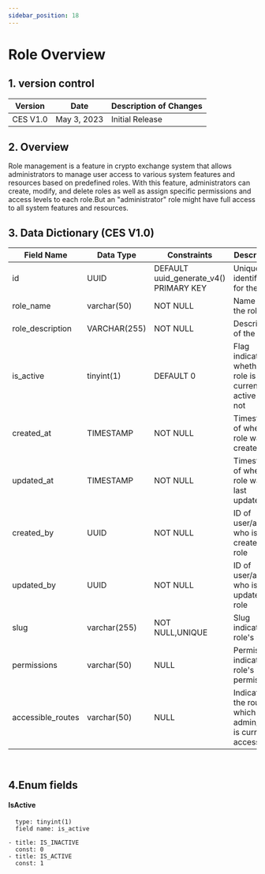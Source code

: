 ```yaml
---
sidebar_position: 18
---
```


# Role Overview

## 1. version control

| Version  | Date        | Description of Changes |
| -------- | ----------- | ---------------------- |
| CES V1.0 | May 3, 2023 | Initial Release        |

## 2. Overview

Role management is a feature in crypto exchange system that allows administrators to manage user access to various system features and resources based on predefined roles. With this feature, administrators can create, modify, and delete roles as well as assign specific permissions and access levels to each role.But an "administrator" role might have full access to all system
features and resources.

## 3. Data Dictionary (CES V1.0)

| Field Name                | Data Type    | Constraints                           | Description                                                                |
| ------------------------- | ------------ | ------------------------------------- | -------------------------------------------------------------------------- |
| id                        | UUID         | DEFAULT uuid_generate_v4() PRIMARY KEY | Unique identifier for the role                                       |
| role_name                 | varchar(50)  | NOT NULL                               | Name of the role                                       |
| role_description          | VARCHAR(255) | NOT NULL                               | Description of the role                                       |
| is_active                 | tinyint(1)   | DEFAULT 0                              | Flag indicating whether the role is currently active or not                    |              
| created_at                | TIMESTAMP    | NOT NULL                               | Timestamp of when the role was created                                    |
| updated_at                | TIMESTAMP    | NOT NULL                               | Timestamp of when the role was last updated                                    |
| created_by                | UUID         | NOT NULL                               | ID of user/admin who is created the role                                       |
| updated_by                | UUID         | NOT NULL                               | ID of user/admin who is updated the role                                       |
| slug                      | varchar(255) | NOT NULL,UNIQUE                        | Slug indicating role's  name                                       |
| permissions               | varchar(50)  | NULL                                   | Permissions indicating  role's permissions                                |
| accessible_routes         | varchar(50)  | NULL                                   | Indicating the route which the admin/user is  currently access                       |

``
``


## 4.Enum fields

#### **IsActive**


      type: tinyint(1)
      field name: is_active 

    - title: IS_INACTIVE
      const: 0
    - title: IS_ACTIVE
      const: 1
    
